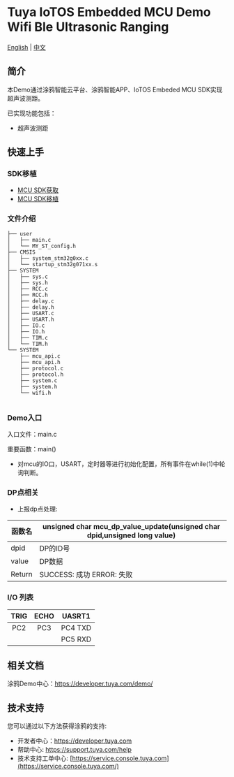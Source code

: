# Tuya IoTOS Embedded MCU Demo Wifi Ble Ultrasonic Ranging

[English](./README.md) | [中文](./README_zh.md)

## 简介 

本Demo通过涂鸦智能云平台、涂鸦智能APP、IoTOS Embeded MCU SDK实现超声波测距。

已实现功能包括：

+ 超声波测距



## 快速上手 

### SDK移植

+ [MCU SDK获取](https://developer.tuya.com/cn/docs/iot/device-development/embedded-software-development/mcu-development-access/mcu-access-guide?id=K9hrbv1ub5owo#title-2-产品创建)
+ [MCU SDK移植](https://developer.tuya.com/cn/docs/iot/device-development/embedded-software-development/mcu-development-access/wifi-mcu-sdk-solution/overview-of-migrating-tuyas-mcu-sdk?id=K9hhi0xr5vll9)


### 文件介绍 

```
├── user
│   ├── main.c
│   └── MY_ST_config.h
├── CMSIS
│   ├── system_stm32g0xx.c
│   └── startup_stm32g071xx.s
├── SYSTEM
│   ├── sys.c
│   ├── sys.h
│   ├── RCC.c
│   ├── RCC.h
│   ├── delay.c
│   ├── delay.h
│   ├── USART.c
│   ├── USART.h
│   ├── IO.c
│   ├── IO.h
│   ├── TIM.c
│   └── TIM.h
└── SYSTEM
    ├── mcu_api.c
    ├── mcu_api.h
    ├── protocol.c
    ├── protocol.h
    ├── system.c
    ├── system.h
    └── wifi.h
    
```



### Demo入口

入口文件：main.c

重要函数：main()

+ 对mcu的IO口，USART，定时器等进行初始化配置，所有事件在while(1)中轮询判断。




### DP点相关

+ 上报dp点处理: 

| 函数名 | unsigned char mcu_dp_value_update(unsigned char dpid,unsigned long value) |
| ------ | ------------------------------------------------------------ |
| dpid   | DP的ID号                                                     |
| value  | DP数据                                                       |
| Return | SUCCESS: 成功  ERROR: 失败                                   |



### I/O 列表 

| TRIG | ECHO | UASRT1  |
| :--: | :--: | :-----: |
| PC2  | PC3  | PC4 TXD |
|      |      | PC5 RXD |

## 相关文档

涂鸦Demo中心：https://developer.tuya.com/demo/



## 技术支持

您可以通过以下方法获得涂鸦的支持:

- 开发者中心：https://developer.tuya.com
- 帮助中心: https://support.tuya.com/help
- 技术支持工单中心: [https://service.console.tuya.com](https://service.console.tuya.com/) 
